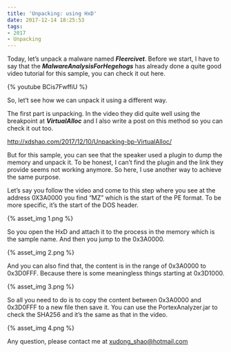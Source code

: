 ```yaml
---
title: 'Unpacking: using HxD'
date: 2017-12-14 18:25:53
tags:
- 2017
- Unpacking
---
```

Today, let’s unpack a malware named <b><i>Fleercivet</i></b>. Before we start, I have to say that the <b><i>MalwareAnalysisForHegehogs</i></b> has already done a quite good video tutorial for this sample, you can check it out here.

{% youtube BCis7FwffiU %}

So, let’t see how we can unpack it using a different way.

The first part is unpacking. In the video they did quite well using the breakpoint at <b><i>VirtualAlloc</i></b> and I also write a post on this method so you can check it out too.

http://xdshao.com/2017/12/10/Unpacking-bp-VirtualAlloc/

But for this sample, you can see that the speaker used a plugin to dump the memory and unpack it. To be honest, I can’t find the plugin and the link they provide seems not working anymore. So here, I use another way to achieve the same purpose.

Let’s say you follow the video and come to this step where you see at the address 0X3A0000 you find “MZ” which is the start of the PE format. To be more specific, it’s the start of the DOS header.

{% asset_img 1.png %}

So you open the HxD and attach it to the process in the memory which is the sample name. And then you jump to the 0x3A0000.

{% asset_img 2.png %}

And you can also find that, the content is in the range of 0x3A0000 to 0x3D0FFF. Because there is some meaningless things starting at 0x3D1000.
 
{% asset_img 3.png %}

So all you need to do is to copy the content between 0x3A0000 and 0x3D0FFF to a new file then save it. You can use the 	PortexAnalyzer.jar to check the SHA256 and it’s the same as that in the video.
 
{% asset_img 4.png %}

Any question, please contact me at xudong_shao@hotmail.com
